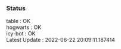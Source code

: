 ### Status


table : OK  
hogwarts : OK  
icy-bot : OK  
Latest Update : 2022-06-22 20:09:11.187414

